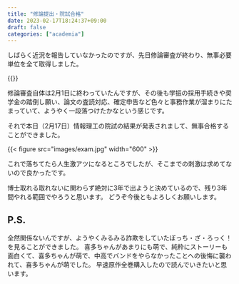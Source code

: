```yaml
---
title: "修論提出・院試合格"
date: 2023-02-17T18:24:37+09:00
draft: false
categories: ["academia"]
---
```


しばらく近況を報告していなかったのですが、先日修論審査が終わり、無事必要単位を全て取得しました。

{{<tweet user="Kasega0" id="1626022667542474753">}}

修論審査自体は2月1日に終わっていたんですが、その後も学振の採用手続きや奨学金の踏倒し願い、論文の査読対応、確定申告など色々と事務作業が溜まりにたまっていて、ようやく一段落つけたかなという感じです。

それで本日（2月17日）情報理工の院試の結果が発表されまして、無事合格することができました。

{{< figure src="images/exam.jpg" width="600" >}}

これで落ちてたら人生激アツになるところでしたが、そこまでの刺激は求めてないので良かったです。

博士取れる取れないに関わらず絶対に3年で出ようと決めているので、残り3年間やれる範囲でやろうと思います。
どうぞ今後ともよろしくお願いします。

## P.S.

全然関係ないんですが、ようやくみるみる詐欺をしていたぼっち・ざ・ろっく！を見ることができました。
喜多ちゃんがあまりにも萌で、純粋にストーリーも面白くて、喜多ちゃんが萌で、中高でバンドをやらなかったことへの後悔に襲われて、喜多ちゃんが萌でした。
早速原作全巻購入したので読んでいきたいと思います。
